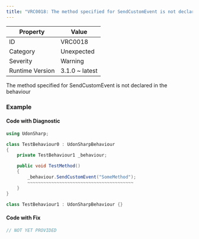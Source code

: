 ```yaml
---
title: "VRC0018: The method specified for SendCustomEvent is not declared in the behaviour"
---
```


| Property        | Value          |
| --------------- | -------------- |
| ID              | VRC0018        |
| Category        | Unexpected     |
| Severity        | Warning        |
| Runtime Version | 3.1.0 ~ latest |

The method specified for SendCustomEvent is not declared in the behaviour

### Example

#### Code with Diagnostic

```csharp
using UdonSharp;

class TestBehaviour0 : UdonSharpBehaviour
{
    private TestBehaviour1 _behaviour;

    public void TestMethod()
    {
        _behaviour.SendCustomEvent("SomeMethod");
        ~~~~~~~~~~~~~~~~~~~~~~~~~~~~~~~~~~~~~~~~
    }
}

class TestBehaviour1 : UdonSharpBehaviour {}
```

#### Code with Fix

```csharp
// NOT YET PROVIDED
```
